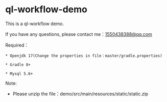 # ql-workflow-demo
 This is a ql-workflow demo.

 If you have any questions, please contact me：1550438388@qq.com
 
 Required：
 
    * Openjdk 17(Change the properties in file：master/gradle.properties)

    * Gradle 8+

    * Mysql 5.6+

 Note:
   * Please unzip the file：demo/src/main/resources/static/static.zip